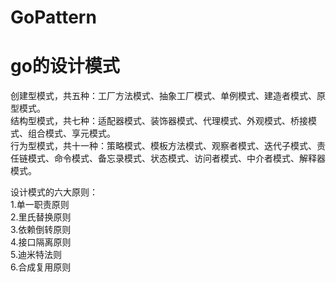 # GoPattern
go的设计模式
===

创建型模式，共五种：工厂方法模式、抽象工厂模式、单例模式、建造者模式、原型模式。  
结构型模式，共七种：适配器模式、装饰器模式、代理模式、外观模式、桥接模式、组合模式、享元模式。  
行为型模式，共十一种：策略模式、模板方法模式、观察者模式、迭代子模式、责任链模式、命令模式、备忘录模式、状态模式、访问者模式、中介者模式、解释器模式。  
  
    
    
设计模式的六大原则：  
  1.单一职责原则   
  2.里氏替换原则  
  3.依赖倒转原则   
  4.接口隔离原则   
  5.迪米特法则   
  6.合成复用原则 
